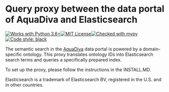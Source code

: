 # Query proxy between the data portal of AquaDiva and Elasticsearch
[![Works with Python 3.6+](https://img.shields.io/badge/python-3.6%20%7C%203.7%20%7C%203.8%20%7C%203.9-informational.svg)](https://www.python.org/downloads/)[![MIT License](https://img.shields.io/badge/license-MIT-blue.svg)](https://github.com/AquaDiva-INFRA1/ad-query-proxy/blob/main/LICENSE)[![Checked with mypy](http://www.mypy-lang.org/static/mypy_badge.svg)](http://mypy-lang.org/)[![Code style: black](https://img.shields.io/badge/code%20style-black-000000.svg)](https://github.com/psf/black)

The semantic search in the [AquaDiva](https://www.aquadiva.uni-jena.de/) data portal is powered by a domain-specific ontology. This proxy translates ontology IDs into Elasticsearch search terms and queries a specifically prepared index.

To set up the proxy, please follow the instructions in the INSTALL.MD.

Elasticsearch is a trademark of Elasticsearch BV, registered in the U.S. and in other countries.
